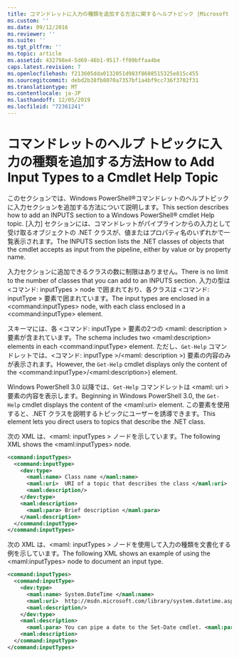 ```yaml
---
title: コマンドレットに入力の種類を追加する方法に関するヘルプトピック |Microsoft Docs
ms.custom: ''
ms.date: 09/12/2016
ms.reviewer: ''
ms.suite: ''
ms.tgt_pltfrm: ''
ms.topic: article
ms.assetid: 432798e4-5d69-46b1-9517-ff09bffaa4be
caps.latest.revision: 7
ms.openlocfilehash: f213605dda0132051d983f8608515325e815c455
ms.sourcegitcommit: debd2b38fb8070a7357bf1a4bf9cc736f3702f31
ms.translationtype: MT
ms.contentlocale: ja-JP
ms.lasthandoff: 12/05/2019
ms.locfileid: "72361241"
---
```

# <a name="how-to-add-input-types-to-a-cmdlet-help-topic"></a><span data-ttu-id="61033-102">コマンドレットのヘルプ トピックに入力の種類を追加する方法</span><span class="sxs-lookup"><span data-stu-id="61033-102">How to Add Input Types to a Cmdlet Help Topic</span></span>

<span data-ttu-id="61033-103">このセクションでは、Windows PowerShell®コマンドレットのヘルプトピックに入力セクションを追加する方法について説明します。</span><span class="sxs-lookup"><span data-stu-id="61033-103">This section describes how to add an INPUTS section to a Windows PowerShell® cmdlet Help topic.</span></span> <span data-ttu-id="61033-104">[入力] セクションには、コマンドレットがパイプラインからの入力として受け取るオブジェクトの .NET クラスが、値またはプロパティ名のいずれかで一覧表示されます。</span><span class="sxs-lookup"><span data-stu-id="61033-104">The INPUTS section lists the .NET classes of objects that the cmdlet accepts as input from the pipeline, either by value or by property name.</span></span>

<span data-ttu-id="61033-105">入力セクションに追加できるクラスの数に制限はありません。</span><span class="sxs-lookup"><span data-stu-id="61033-105">There is no limit to the number of classes that you can add to an INPUTS section.</span></span> <span data-ttu-id="61033-106">入力の型は \<コマンド: inputTypes > node で囲まれており、各クラスは \<コマンド: inputType > 要素で囲まれています。</span><span class="sxs-lookup"><span data-stu-id="61033-106">The input types are enclosed in a \<command:inputTypes> node, with each class enclosed in a  \<command:inputType> element.</span></span>

<span data-ttu-id="61033-107">スキーマには、各 \<コマンド: inputType > 要素の2つの \<maml: description > 要素が含まれています。</span><span class="sxs-lookup"><span data-stu-id="61033-107">The schema includes two \<maml:description> elements in each \<command:inputType> element.</span></span> <span data-ttu-id="61033-108">ただし、`Get-Help` コマンドレットでは、\<コマンド: inputType >/\<maml: description >) 要素の内容のみが表示されます。</span><span class="sxs-lookup"><span data-stu-id="61033-108">However, the `Get-Help` cmdlet displays only the content of the \<command:inputType>/\<maml:description>) element.</span></span>

<span data-ttu-id="61033-109">Windows PowerShell 3.0 以降では、`Get-Help` コマンドレットは \<maml: uri > 要素の内容を表示します。</span><span class="sxs-lookup"><span data-stu-id="61033-109">Beginning in Windows PowerShell 3.0, the `Get-Help` cmdlet displays the content of the \<maml:uri> element.</span></span> <span data-ttu-id="61033-110">この要素を使用すると、.NET クラスを説明するトピックにユーザーを誘導できます。</span><span class="sxs-lookup"><span data-stu-id="61033-110">This element lets you direct users to topics that describe the .NET class.</span></span>

<span data-ttu-id="61033-111">次の XML は、\<maml: inputTypes > ノードを示しています。</span><span class="sxs-lookup"><span data-stu-id="61033-111">The following XML shows the \<maml:inputTypes> node.</span></span>

```xml
<command:inputTypes>
  <command:inputType>
    <dev:type>
      <maml:name> Class name </maml:name>
      <maml:uri>  URI of a topic that describes the class </maml:uri>
      <maml:description/>
    </dev:type>
    <maml:description>
      <maml:para> Brief description </maml:para>
    </maml:description>
  </command:inputType>
</command:inputTypes>
```

<span data-ttu-id="61033-112">次の XML は、\<maml: inputTypes > ノードを使用して入力の種類を文書化する例を示しています。</span><span class="sxs-lookup"><span data-stu-id="61033-112">The following XML shows an example of using the \<maml:inputTypes> node to document an input type.</span></span>

```xml
<command:inputTypes>
  <command:inputType>
    <dev:type>
      <maml:name> System.DateTime </maml:name>
      <maml:uri>  http://msdn.microsoft.com/library/system.datetime.aspx </maml:uri>
      <maml:description/>
    </dev:type>
    <maml:description>
      <maml:para> You can pipe a date to the Set-Date cmdlet. <maml:para>
    <maml:description>
  </command:inputType>
</command:inputTypes>
```